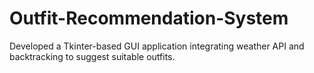 # Outfit-Recommendation-System
 Developed a Tkinter-based GUI application integrating weather API and backtracking to suggest suitable outfits.
